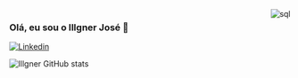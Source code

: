 <img align="right" alt="sql" src="https://github.com/IllgnerJose/IllgnerJose/assets/141378634/c1e324b7-0467-48bf-aa22-0594dc1c30de"/>

### Olá, eu sou o Illgner José 👋

[![Linkedin](https://img.shields.io/badge/LinkedIn-0077B5?style=for-the-badge&logo=linkedin&logoColor=white)](https://www.linkedin.com/in/illgner-josé-44586925b/)

![Illgner GitHub stats](https://github-readme-stats.vercel.app/api?username=IllgnerJose&theme=dark&show_icons=true)




